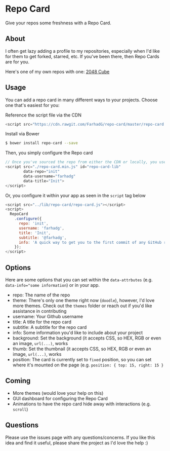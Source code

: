 Repo Card
=========

Give your repos some freshness with a Repo Card.

## About

I often get lazy adding a profile to my repositories, especially when I'd like for them to get forked, starred, etc. 
If you've been there, then Repo Cards are for you.

Here's one of my own repos with one: <a target="_blank" href="https://www.github.com/farhadg/2048-cube">2048 Cube</a>

## Usage

You can add a repo card in many different ways to your projects. Choose one that's easiest for you:

Reference the script file via the CDN
```javascript
<script src="https://cdn.rawgit.com/FarhadG/repo-card/master/repo-card.min.js"></script>
```

Install via Bower
```bash
$ bower install repo-card --save
```

Then, you simply configure the Repo card
```javascript
// Once you've sourced the repo from either the CDN or locally, you use the data-attributes to configure the repo card
<script src="./repo-card.min.js" id="repo-card-lib"
        data-repo="init"
        data-username="farhadg"
        data-title="Init">
</script>
```

Or, you configure it within your app as seen in the `script` tag below
```javascript
<script src="../lib/repo-card/repo-card.js"></script>
<script>
  RepoCard
    .configure({
      repo: 'init',
      username: 'farhadg',
      title: 'Init',
      subtitle: '@farhadg',
      info: 'A quick way to get you to the first commit of any GitHub repo (tracks branches too)',
    });
</script>
```

## Options

Here are some options that you can set within the `data-attrbutes` (e.g. `data-info="some information`) or in your app.

- repo: The name of the repo 
- theme: There's only one theme right now (`doodle`), however, I'd love more themes. Check out the `themes` folder or reach out if you'd like assistance in contributing
- username: Your Github username
- title: A title for the repo card
- subtitle: A subtitle for the repo card
- info: Some information you'd like to include about your project
- background: Set the background (it accepts CSS, so HEX, RGB or even an image, `url(...)`, works
- thumb: Set the thumbnail (it accepts CSS, so HEX, RGB or even an image, `url(...)`, works
- position: The card is currently set to `fixed` position, so you can set where it's mounted on the page (e.g. `position: { top: 15, right: 15 }`


## Coming

- More themes (would love your help on this)
- GUI dashboard for configuring the Repo Card
- Animations to have the repo card hide away with interactions (e.g. `scroll`)


## Questions

Please use the issues page with any questions/concerns. If you like this idea and find it useful, please share the project as I'd love the help :) 